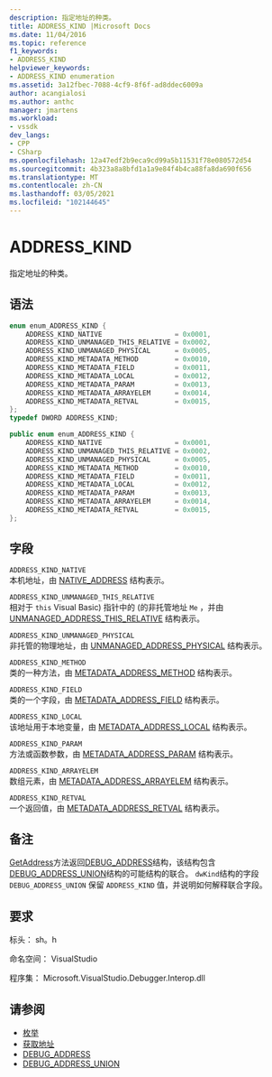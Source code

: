 ```yaml
---
description: 指定地址的种类。
title: ADDRESS_KIND |Microsoft Docs
ms.date: 11/04/2016
ms.topic: reference
f1_keywords:
- ADDRESS_KIND
helpviewer_keywords:
- ADDRESS_KIND enumeration
ms.assetid: 3a12fbec-7088-4cf9-8f6f-ad8ddec6009a
author: acangialosi
ms.author: anthc
manager: jmartens
ms.workload:
- vssdk
dev_langs:
- CPP
- CSharp
ms.openlocfilehash: 12a47edf2b9eca9cd99a5b11531f78e080572d54
ms.sourcegitcommit: 4b323a8a8bfd1a1a9e84f4b4ca88fa8da690f656
ms.translationtype: MT
ms.contentlocale: zh-CN
ms.lasthandoff: 03/05/2021
ms.locfileid: "102144645"
---
```

# <a name="address_kind"></a>ADDRESS_KIND
指定地址的种类。

## <a name="syntax"></a>语法

```cpp
enum enum_ADDRESS_KIND {
    ADDRESS_KIND_NATIVE                  = 0x0001,
    ADDRESS_KIND_UNMANAGED_THIS_RELATIVE = 0x0002,
    ADDRESS_KIND_UNMANAGED_PHYSICAL      = 0x0005,
    ADDRESS_KIND_METADATA_METHOD         = 0x0010,
    ADDRESS_KIND_METADATA_FIELD          = 0x0011,
    ADDRESS_KIND_METADATA_LOCAL          = 0x0012,
    ADDRESS_KIND_METADATA_PARAM          = 0x0013,
    ADDRESS_KIND_METADATA_ARRAYELEM      = 0x0014,
    ADDRESS_KIND_METADATA_RETVAL         = 0x0015,
};
typedef DWORD ADDRESS_KIND;
```

```csharp
public enum enum_ADDRESS_KIND {
    ADDRESS_KIND_NATIVE                  = 0x0001,
    ADDRESS_KIND_UNMANAGED_THIS_RELATIVE = 0x0002,
    ADDRESS_KIND_UNMANAGED_PHYSICAL      = 0x0005,
    ADDRESS_KIND_METADATA_METHOD         = 0x0010,
    ADDRESS_KIND_METADATA_FIELD          = 0x0011,
    ADDRESS_KIND_METADATA_LOCAL          = 0x0012,
    ADDRESS_KIND_METADATA_PARAM          = 0x0013,
    ADDRESS_KIND_METADATA_ARRAYELEM      = 0x0014,
    ADDRESS_KIND_METADATA_RETVAL         = 0x0015,
};
```

## <a name="fields"></a>字段
`ADDRESS_KIND_NATIVE`\
本机地址，由 [NATIVE_ADDRESS](../../../extensibility/debugger/reference/native-address.md) 结构表示。

`ADDRESS_KIND_UNMANAGED_THIS_RELATIVE`\
相对于 `this` Visual Basic) 指针中的 (的非托管地址 `Me` ，并由 [UNMANAGED_ADDRESS_THIS_RELATIVE](../../../extensibility/debugger/reference/unmanaged-address-this-relative.md) 结构表示。

`ADDRESS_KIND_UNMANAGED_PHYSICAL`\
非托管的物理地址，由 [UNMANAGED_ADDRESS_PHYSICAL](../../../extensibility/debugger/reference/unmanaged-address-physical.md) 结构表示。

`ADDRESS_KIND_METHOD`\
类的一种方法，由 [METADATA_ADDRESS_METHOD](../../../extensibility/debugger/reference/metadata-address-method.md) 结构表示。

`ADDRESS_KIND_FIELD`\
类的一个字段，由 [METADATA_ADDRESS_FIELD](../../../extensibility/debugger/reference/metadata-address-field.md) 结构表示。

`ADDRESS_KIND_LOCAL`\
该地址用于本地变量，由 [METADATA_ADDRESS_LOCAL](../../../extensibility/debugger/reference/metadata-address-local.md) 结构表示。

`ADDRESS_KIND_PARAM`\
方法或函数参数，由 [METADATA_ADDRESS_PARAM](../../../extensibility/debugger/reference/metadata-address-param.md) 结构表示。

`ADDRESS_KIND_ARRAYELEM`\
数组元素，由 [METADATA_ADDRESS_ARRAYELEM](../../../extensibility/debugger/reference/metadata-address-arrayelem.md) 结构表示。

`ADDRESS_KIND_RETVAL`\
一个返回值，由 [METADATA_ADDRESS_RETVAL](../../../extensibility/debugger/reference/metadata-address-retval.md) 结构表示。

## <a name="remarks"></a>备注
[GetAddress](../../../extensibility/debugger/reference/idebugaddress-getaddress.md)方法返回[DEBUG_ADDRESS](../../../extensibility/debugger/reference/debug-address.md)结构，该结构包含[DEBUG_ADDRESS_UNION](../../../extensibility/debugger/reference/debug-address-union.md)结构的可能结构的联合。 `dwKind`结构的字段 `DEBUG_ADDRESS_UNION` 保留 `ADDRESS_KIND` 值，并说明如何解释联合字段。

## <a name="requirements"></a>要求
标头： sh。h

命名空间： VisualStudio

程序集： Microsoft.VisualStudio.Debugger.Interop.dll

## <a name="see-also"></a>请参阅
- [枚举](../../../extensibility/debugger/reference/enumerations-visual-studio-debugging.md)
- [获取地址](../../../extensibility/debugger/reference/idebugaddress-getaddress.md)
- [DEBUG_ADDRESS](../../../extensibility/debugger/reference/debug-address.md)
- [DEBUG_ADDRESS_UNION](../../../extensibility/debugger/reference/debug-address-union.md)

